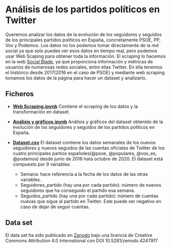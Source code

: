 # Análisis de los partidos políticos en Twitter
Queremos analizar los datos de la evolución de los seguidores y seguidos de los principales partidos politicos en España, concretamente PSOE, PP, Vox y Podemos.
Los datos no los podemos tomar directamente de la red social ya que solo puedes ver esos datos en tiempo real, pero podemos usar Web Scaping para obtener toda la información.
El scraping lo hacemos en la web [Social Blade](https://socialblade.com/), ya que proporciona información y métricas de usuarios de numerosas redes sociales, entre ellas Twitter. En ella tenemos el histórico desde 2017(2016 en el caso de PSOE) y mediante web scraping tomamos los datos de la página para hacer un dataset y analizarlo.

## Ficheros

- [**Web Scraping.ipynb**](https://github.com/dnunezs/Partidos_Politicos_Twitter/blob/main/Web%20Scraping.ipynb) Contiene el scraping de los datos y la transformación en dataset.

- [**Análisis y gráficos.ipynb**](https://github.com/dnunezs/Partidos_Politicos_Twitter/blob/main/An%C3%A1lisis%20y%20gr%C3%A1ficos.ipynb) Análisis y gráficos del dataset obtenido de la evolución de los seguidores y seguidos de los partidos políticos en España.

- [**Dataset.csv**](https://github.com/dnunezs/Partidos_Politicos_Twitter/blob/main/Dataset.csv) El dataset contiene los datos semanales de los nuevos seguidores y nuevos seguidos de las cuentas oficiales de Twitter de los cuatro principales partios españoles(@psoe, @populares, @vox_es, @podemos) desde junio de 2016 hata octubre de 2020. 
El dataset está compuesto por 9 variables: 
  - Semana: hace referencia a la fecha de los datos de las otras variables. 
  - Seguidores_partido (hay una por cada partido): número de nuevos seguidores que ha conseguido el partido esa semana. 
  - Seguidos_partido (hay una por cada partido): número de cuentas nuevas que sigue al partido en Twitter. Este puede ser negativo en caso de dejar de seguir cuentas. 

## Data set
El data set ha sido publicado en [Zanodo](https://zenodo.org/record/4247917#.X6VGJGhKhjG) bajo una licencia de Creative Commons Attribution 4.0 International con DOI 10.5281/zenodo.4247917
